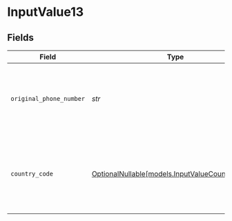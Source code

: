 # InputValue13


## Fields

| Field                                                                                                                                                               | Type                                                                                                                                                                | Required                                                                                                                                                            | Description                                                                                                                                                         | Example                                                                                                                                                             |
| ------------------------------------------------------------------------------------------------------------------------------------------------------------------- | ------------------------------------------------------------------------------------------------------------------------------------------------------------------- | ------------------------------------------------------------------------------------------------------------------------------------------------------------------- | ------------------------------------------------------------------------------------------------------------------------------------------------------------------- | ------------------------------------------------------------------------------------------------------------------------------------------------------------------- |
| `original_phone_number`                                                                                                                                             | *str*                                                                                                                                                               | :heavy_check_mark:                                                                                                                                                  | A phone number which is either a) prefixed with a country code (e.g. `+44....`) or b) a local number, where `country_code` is specified in addition.                | +15558675309                                                                                                                                                        |
| `country_code`                                                                                                                                                      | [OptionalNullable[models.InputValueCountryCode2]](../models/inputvaluecountrycode2.md)                                                                              | :heavy_minus_sign:                                                                                                                                                  | The ISO 3166-1 alpha-2 country code representing the country that this phone number belongs to. Optional if `original_phone_number` includes a country code prefix. | GB                                                                                                                                                                  |